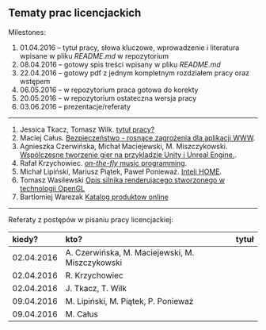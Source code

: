 ## Tematy prac licencjackich

Milestones:

1. 01.04.2016 – tytuł pracy, słowa kluczowe, wprowadzenie i literatura
   wpisane w pliku _README.md_ w repozytorium
1. 08.04.2016 – gotowy spis treści wpisany w pliku _README.md_
1. 22.04.2016 – gotowy pdf z jednym kompletnym rozdziałem pracy oraz wstępem
1. 06.05.2016 – w repozytorium praca gotowa do korekty
1. 20.05.2016 – w repozytorium ostateczna wersja pracy
1. 03.06.2016 – prezentacje/referaty  

----

1. Jessica Tkacz, Tomasz Wilk.
  [tytuł pracy?](/)
1. Maciej Całus.
  [Bezpieczeństwo - rosnące zagrożenia dla aplikacji WWW](https://github.com/mcalus/licencjat).
1. Agnieszka Czerwińska, Michał Maciejewski, M. Miszczykowski.
  [Wspólczesne tworzenie gier na przykladzie Unity i Unreal Engine.](https://github.com/mmaciejewski/Licencjat).
1. Rafał Krzychowiec.
  [_on-the-fly_ music programming](https://github.com/StringHead/ChucK/blob/master/README.md).
1. Michał Lipiński, Mariusz Piątek, Paweł Ponieważ.
  [Inteli HOME](https://github.com/mlipinski2/licencjat).
1. Tomasz Wasilewski
  [Opis silnika renderujacego stworzonego w technologii OpenGL](https://github.com/twasilewski/seminarium/blob/master/README.md)
1. Bartlomiej Warezak
  [Katalog produktow online](https://github.com/ketrab27/licencjat/blob/master/README.md)

----

Referaty z postępów w pisaniu pracy licencjackiej:

| kiedy?     | kto?  | tytuł |
| :--------- | :---- | :---- |
| 02.04.2016 | A. Czerwińska, M. Maciejewski, M. Miszczykowski |  |
| 02.04.2016 | R. Krzychowiec |  |
| 02.04.2016 | J. Tkacz, T. Wilk |  |
| 09.04.2016 | M. Lipiński, M. Piątek, P. Ponieważ |  |
| 09.04.2016 | M. Całus |  |

